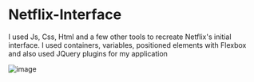 # Netflix-Interface
I used Js, Css, Html and a few other tools to recreate Netflix's initial interface.
I used containers, variables, positioned elements with Flexbox and also used JQuery plugins for my application

![image](https://github.com/user-attachments/assets/f0c4d8ad-aee3-440f-8948-a315083c12b3)
